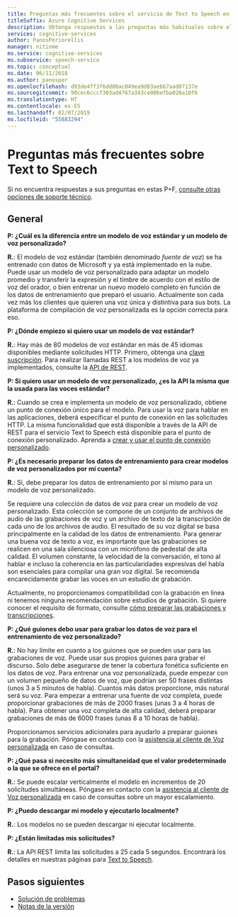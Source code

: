 ```yaml
---
title: Preguntas más frecuentes sobre el servicio de Text to Speech en Azure
titleSuffix: Azure Cognitive Services
description: Obtenga respuestas a las preguntas más habituales sobre el servicio Text to Speech.
services: cognitive-services
author: PanosPeriorellis
manager: nitinme
ms.service: cognitive-services
ms.subservice: speech-service
ms.topic: conceptual
ms.date: 06/11/2018
ms.author: panosper
ms.openlocfilehash: d93de4ff3f6dd00ac049ea9d83aebb7aad07137e
ms.sourcegitcommit: 90cec6cccf303ad4767a343ce00befba020a10f6
ms.translationtype: HT
ms.contentlocale: es-ES
ms.lasthandoff: 02/07/2019
ms.locfileid: "55883294"
---
```

# <a name="text-to-speech-frequently-asked-questions"></a>Preguntas más frecuentes sobre Text to Speech

Si no encuentra respuestas a sus preguntas en estas P+F, [consulte otras opciones de soporte técnico](support.md).

## <a name="general"></a>General

**P: ¿Cuál es la diferencia entre un modelo de voz estándar y un modelo de voz personalizado?**

**R.**: El modelo de voz estándar (también denominado *fuente de voz*) se ha entrenado con datos de Microsoft y ya está implementado en la nube. Puede usar un modelo de voz personalizado para adaptar un modelo promedio y transferir la expresión y el timbre de acuerdo con el estilo de voz del orador, o bien entrenar un nuevo modelo completo en función de los datos de entrenamiento que preparó el usuario. Actualmente son cada vez más los clientes que quieren una voz única y distintiva para sus bots. La plataforma de compilación de voz personalizada es la opción correcta para eso.

**P: ¿Dónde empiezo si quiero usar un modelo de voz estándar?**

**R.**: Hay más de 80 modelos de voz estándar en más de 45 idiomas disponibles mediante solicitudes HTTP. Primero, obtenga una [clave suscripción](https://docs.microsoft.com/azure/cognitive-services/speech-service/get-started). Para realizar llamadas REST a los modelos de voz ya implementados, consulte la [API de REST](https://docs.microsoft.com/azure/cognitive-services/speech-service/rest-apis).

**P: Si quiero usar un modelo de voz personalizado, ¿es la API la misma que la usada para las voces estándar?**

**R.**: Cuando se crea e implementa un modelo de voz personalizado, obtiene un punto de conexión único para el modelo. Para usar la voz para hablar en las aplicaciones, deberá especificar el punto de conexión en las solicitudes HTTP. La misma funcionalidad que está disponible a través de la API de REST para el servicio Text to Speech está disponible para el punto de conexión personalizado. Aprenda a [crear y usar el punto de conexión personalizado](https://docs.microsoft.com/azure/cognitive-services/speech-service/how-to-customize-voice-font#create-and-use-a-custom-endpoint).

**P: ¿Es necesario preparar los datos de entrenamiento para crear modelos de voz personalizados por mi cuenta?**

**R.**: Sí, debe preparar los datos de entrenamiento por sí mismo para un modelo de voz personalizado.

Se requiere una colección de datos de voz para crear un modelo de voz personalizado. Esta colección se compone de un conjunto de archivos de audio de las grabaciones de voz y un archivo de texto de la transcripción de cada uno de los archivos de audio. El resultado de su voz digital se basa principalmente en la calidad de los datos de entrenamiento. Para generar una buena voz de texto a voz, es importante que las grabaciones se realicen en una sala silenciosa con un micrófono de pedestal de alta calidad. El volumen constante, la velocidad de la conversación, el tono al hablar e incluso la coherencia en las particularidades expresivas del habla son esenciales para compilar una gran voz digital. Se recomienda encarecidamente grabar las voces en un estudio de grabación.

Actualmente, no proporcionamos compatibilidad con la grabación en línea ni tenemos ninguna recomendación sobre estudios de grabación. Si quiere conocer el requisito de formato, consulte [cómo preparar las grabaciones y transcripciones](https://docs.microsoft.com/azure/cognitive-services/speech-service/how-to-customize-voice-font#prepare-recordings-and-transcripts).

**P: ¿Qué guiones debo usar para grabar los datos de voz para el entrenamiento de voz personalizado?**

**R.**: No hay límite en cuanto a los guiones que se pueden usar para las grabaciones de voz. Puede usar sus propios guiones para grabar el discurso. Solo debe asegurarse de tener la cobertura fonética suficiente en los datos de voz. Para entrenar una voz personalizada, puede empezar con un volumen pequeño de datos de voz, que podrían ser 50 frases distintas (unos 3 a 5 minutos de habla). Cuantos más datos proporcione, más natural será su voz. Para empezar a entrenar una fuente de voz completa, puede proporcionar grabaciones de más de 2000 frases (unas 3 a 4 horas de habla). Para obtener una voz completa de alta calidad, deberá preparar grabaciones de más de 6000 frases (unas 8 a 10 horas de habla).

Proporcionamos servicios adicionales para ayudarlo a preparar guiones para la grabación. Póngase en contacto con la [asistencia al cliente de Voz personalizada](mailto:customvoice@microsoft.com?subject=Inquiries%20about%20scripts%20generation%20for%20Custom%20Voice%20creation) en caso de consultas.

**P: ¿Qué pasa si necesito más simultaneidad que el valor predeterminado o la que se ofrece en el portal?**

**R.**: Se puede escalar verticalmente el modelo en incrementos de 20 solicitudes simultáneas. Póngase en contacto con la [asistencia al cliente de Voz personalizada](mailto:customvoice@microsoft.com?subject=Inquiries%20about%20scripts%20generation%20for%20Custom%20Voice%20creation) en caso de consultas sobre un mayor escalamiento.

**P: ¿Puedo descargar mi modelo y ejecutarlo localmente?**

**R.**: Los modelos no se pueden descargar ni ejecutar localmente.

**P: ¿Están limitadas mis solicitudes?**

**R.**: La API REST limita las solicitudes a 25 cada 5 segundos. Encontrará los detalles en nuestras páginas para [Text to Speech](text-to-speech.md). 

## <a name="next-steps"></a>Pasos siguientes

* [Solución de problemas](troubleshooting.md)
* [Notas de la versión](releasenotes.md)
